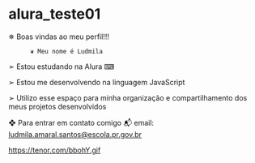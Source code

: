 # alura_teste01

✵ Boas vindas ao meu perfil!!! 

          ❦ Meu nome é Ludmila

➢ Estou estudando na Alura ⌨

➢ Estou me desenvolvendo na linguagem JavaScript

➢ Utilizo esse espaço para minha organização e compartilhamento dos meus projetos desenvolvidos

❖ Para entrar em contato comigo 📬
  email:  ludmila.amaral.santos@escola.pr.gov.br
  
https://tenor.com/bbohY.gif
